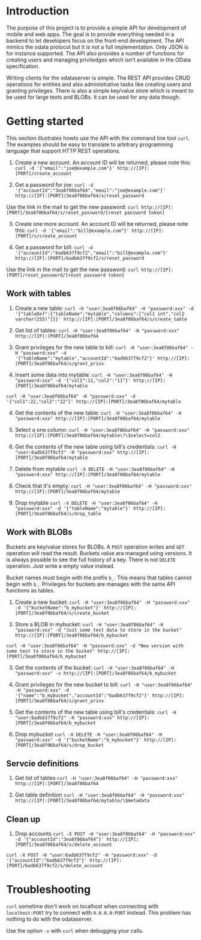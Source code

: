 Introduction
============

The purpose of this project is to provide a simple API for development of mobile
and web apps. The goal is to provide everything needed in a backend to let
developers focus on the front-end development. The API mimics the odata protocol
but it is not a full implementation. Only JSON is for instance supported. The
API also provides a number of functions for creating users and managing
priviledges which isn't available in the OData specification.

Writing clients for the odataserver is simple. The REST API provides CRUD
operations for entities and also administrative tasks like creating users
and granting privileges. There is also a simple key/value store which is meant
to be used for large texts and BLOBs. It can be used for any data though.


Getting started
===============

This section illustrates howto use the API with the command line tool `curl`.
The examples should be easy to translate to arbitrary programming language that
support HTTP REST operations.

1. Create a new account. An account ID will be returned, please note this:
`curl -d '{"email":"joe@example.com"}' http://[IP]:[PORT]/create_account`

2. Get a password for joe:
`curl -d '{"accountId":"3ea8f06baf64","email":"joe@example.com"}' http://[IP]:[PORT]/3ea8f06baf64/s/reset_password`

Use the link in the mail to get the new password:
`curl http://[IP]:[PORT]/3ea8f06baf64/s/reset_password/[reset password token]`


3. Create one more account. An account ID will be returned, please note this:
`curl -d '{"email":"bill@example.com"}' http://[IP]:[PORT]/s/create_account`

4. Get a password for bill:
`curl -d '{"accountId":"6adb637f9cf2","email":"bill@example.com"}' http://[IP]:[PORT]/6adb637f9cf2/s/reset_password`

Use the link in the mail to get the new password:
`curl http://[IP]:[PORT]/reset_password/[reset password token]`


Work with tables
----------------

1. Create a new table:
`curl -H "user:3ea8f06baf64" -H "password:xxx" -d '{"tableDef":{"tableName":"mytable","columns":["col1 int","col2 varchar(255)"]}}' http://[IP]:[PORT]/3ea8f06baf64/s/create_table`

1. Get list of tables:
`curl -H "user:3ea8f06baf64" -H "password:xxx" http://[IP]:[PORT]/3ea8f06baf64`

2. Grant privileges for the new table to bill:
`curl -H "user:3ea8f06baf64" -H "password:xxx" -d '{"tableName":"mytable","accountId":"6adb637f9cf2"}' http://[IP]:[PORT]/3ea8f06baf64/s/grant_privs`

3. Insert some data into mytable:
`curl -H "user:3ea8f06baf64" -H "password:xxx" -d '{"col1":11,"col2":"11"}' http://[IP]:[PORT]/3ea8f06baf64/mytable`

`curl -H "user:3ea8f06baf64" -H "password:xxx" -d '{"col1":22,"col2":"22"}' http://[IP]:[PORT]/3ea8f06baf64/mytable`

4. Get the contents of the new table:
`curl -H "user:3ea8f06baf64" -H "password:xxx" http://[IP]:[PORT]/3ea8f06baf64/mytable`

5. Select a one column:
`curl -H "user:3ea8f06baf64" -H "password:xxx" http://[IP]:[PORT]/3ea8f06baf64/mytable\?\$select=col2`

6. Get the contents of the new table using bill's credentials:
`curl -H "user:6adb637f9cf2" -H "password:xxx" http://[IP]:[PORT]/3ea8f06baf64/mytable`

7. Delete from mytable
`curl -X DELETE -H "user:3ea8f06baf64" -H "password:xxx" http://[IP]:[PORT]/3ea8f06baf64/mytable`

8. Check that it's empty:
`curl -H "user:3ea8f06baf64" -H "password:xxx" http://[IP]:[PORT]/3ea8f06baf64/mytable`

9. Drop mytable
`curl -X DELETE -H "user:3ea8f06baf64" -H "password:xxx" -d '{"tableName":"mytable"}' http://[IP]:[PORT]/3ea8f06baf64/s/drop_table`



Work with BLOBs
---------------

Buckets are key/value stores for BLOBs. A `POST` operation writes and `GET`
operation will read the result. Buckets value ara managed using versions. It is
always possible to see the full history of a key. There is not `DELETE`
operation. Just write a empty value instead.

Bucket names must begin with the prefix `b_`. This means that tables cannot
begin with `b_`. Privileges for buckets are manages with the same API functions
as tables.

1. Create a new bucket:
`curl -H "user:3ea8f06baf64" -H "password:xxx" -d '{"bucketName":"b_mybucket"}' http://[IP]:[PORT]/3ea8f06baf64/s/create_bucket`

2. Store a BLOB in mybucket:
`curl -H "user:3ea8f06baf64" -H "password:xxx" -d "Just some test data to store in the bucket" http://[IP]:[PORT]/3ea8f06baf64/b_mybucket`

`curl -H "user:3ea8f06baf64" -H "password:xxx" -d "New version with some test to store in the bucket" http://[IP]:[PORT]/3ea8f06baf64/b_mybucket`

3. Get the contents of the bucket:
`curl -H "user:3ea8f06baf64" -H "password:xxx" -v http://[IP]:[PORT]/3ea8f06baf64/b_mybucket`

4. Grant privileges for the new bucket to bill:
`curl -H "user:3ea8f06baf64" -H "password:xxx" -d '{"name":"b_mybucket","accountId":"6adb637f9cf2"}' http://[IP]:[PORT]/3ea8f06baf64/s/grant_privs`

5. Get the contents of the new table using bill's credentials:
`curl -H "user:6adb637f9cf2" -H "password:xxx" http://[IP]:[PORT]/3ea8f06baf64/b_mybucket`

6. Drop mybucket
`curl -X DELETE -H "user:3ea8f06baf64" -H "password:xxx" -d '{"bucketName":"b_mybucket"}' http://[IP]:[PORT]/3ea8f06baf64/s/drop_bucket`


Servcie definitions
-------------------


1. Get list of tables
`curl -H "user:3ea8f06baf64" -H "password:xxx" http://[IP]:[PORT]/3ea8f06baf64`

2. Get table definition
`curl -H "user:3ea8f06baf64" -H "password:xxx" http://[IP]:[PORT]/3ea8f06baf64/mytable/\$metadata`


Clean up
---------

1. Drop accounts
`curl -X POST -H "user:3ea8f06baf64" -H "password:xxx" -d '{"accountId":"3ea8f06baf64"}' http://[IP]:[PORT]/3ea8f06baf64/s/delete_account`

`curl -X POST -H "user:6adb637f9cf2" -H "password:xxx" -d '{"accountId":"6adb637f9cf2"}' http://[IP]:[PORT]/6adb637f9cf2/s/delete_account`




Troubleshooting
===============

`curl` sometime don't work on localhost when connecting with `localhost:PORT` try to
connect with `0.0.0.0:PORT` instead. This problem has nothing to do with
the odataserver.

Use the option `-v` with `curl` when debugging your calls.
